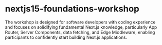 # nextjs15-foundations-workshop
The workshop is designed for software developers with coding experience and focuses on solidifying fundamental Next.js knowledge, particularly App Router, Server Components, data fetching, and Edge Middleware, enabling participants to confidently start building Next.js applications.
